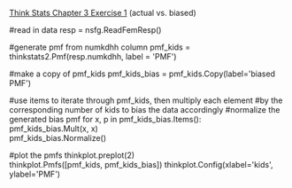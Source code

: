 [Think Stats Chapter 3 Exercise 1](http://greenteapress.com/thinkstats2/html/thinkstats2004.html#toc31) (actual vs. biased)

#read in data </n>
resp = nsfg.ReadFemResp()

#generate pmf from numkdhh column
pmf_kids = thinkstats2.Pmf(resp.numkdhh, label = 'PMF') 

#make a copy of pmf_kids 
pmf_kids_bias = pmf_kids.Copy(label='biased PMF')       

#use items to iterate through pmf_kids, then multiply each element
#by the corresponding number of kids to bias the data accordingly
#normalize the generated bias pmf
for x, p in pmf_kids_bias.Items():         
    pmf_kids_bias.Mult(x, x)               
pmf_kids_bias.Normalize()                  

#plot the pmfs
thinkplot.preplot(2)                       
thinkplot.Pmfs([pmf_kids, pmf_kids_bias])
thinkplot.Config(xlabel='kids', ylabel='PMF')

